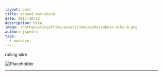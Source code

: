 ```yaml
---
layout: post
title: around marrakesh
date: 2017-10-22
description: bike
image: /onthepassingoftime/assets/images/marrakesh-bike-h.png
author: jxpedro
tags: 
  - morocco
---
```

<p >rolling bike</p>

![Placeholder](/onthepassingoftime/assets/images/marrakesh-bike.jpg)

<p></p>

<hr/>
